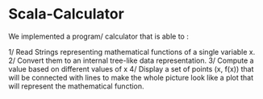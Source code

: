 # Scala-Calculator

We implemented a program/ calculator that is able to : 

  1/ Read Strings representing mathematical functions of a single variable x.
  2/ Convert them to an internal tree-like data representation.
  3/ Compute a value based on different values of x
  4/ Display a set of points (x, f(x)) that will be connected with lines to make the whole picture look like a plot that will represent the mathematical        function.
 
